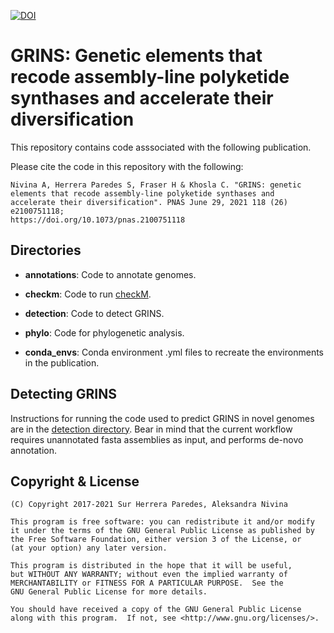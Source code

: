 [![DOI](https://img.shields.io/badge/DOI-10.1073%2Fpnas.2100751118-blue.svg)](https://doi.org/10.1073/pnas.2100751118)

# GRINS: Genetic elements that recode assembly-line polyketide synthases and accelerate their diversification

This repository contains code asssociated with the following publication.

Please cite the code in this repository with the following:

    Nivina A, Herrera Paredes S, Fraser H & Khosla C. "GRINS: genetic
    elements that recode assembly-line polyketide synthases and
    accelerate their diversification". PNAS June 29, 2021 118 (26) e2100751118;
    https://doi.org/10.1073/pnas.2100751118

## Directories

* **annotations**: Code to annotate genomes.

* **checkm**: Code to run [checkM](https://github.com/Ecogenomics/CheckM).

* **detection**: Code to detect GRINS.

* **phylo**: Code for phylogenetic analysis.

* **conda_envs**: Conda environment .yml files to recreate the environments
in the publication.

## Detecting GRINS

Instructions for running the code used to predict GRINS in novel genomes are
in the [detection directory](detection). Bear in mind that the current
workflow requires unannotated fasta assemblies as input, and performs
de-novo annotation.

## Copyright & License

    (C) Copyright 2017-2021 Sur Herrera Paredes, Aleksandra Nivina

    This program is free software: you can redistribute it and/or modify
    it under the terms of the GNU General Public License as published by
    the Free Software Foundation, either version 3 of the License, or
    (at your option) any later version.

    This program is distributed in the hope that it will be useful,
    but WITHOUT ANY WARRANTY; without even the implied warranty of
    MERCHANTABILITY or FITNESS FOR A PARTICULAR PURPOSE.  See the
    GNU General Public License for more details.

    You should have received a copy of the GNU General Public License
    along with this program.  If not, see <http://www.gnu.org/licenses/>.
